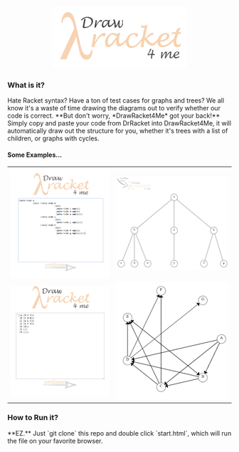 <h3 align = "center">
<img src = "images/logo2.png" width = "300px">
</h3>

<h3> What is it? </h3>
Hate Racket syntax? Have a ton of test cases for graphs and trees? 
We all know it's a waste of time drawing the diagrams out to verify whether our code is correct. 
**But don't worry, *DrawRacket4Me* got your back!**<br>
Simply copy and paste your code from DrRacket into DrawRacket4Me, it will automatically draw out the structure for you, whether it's trees with a list of children, or graphs with cycles. <br>

<h4> Some Examples... </h4>
<table>
<tr>
<td> <img src = "images/demo_code1.PNG" width = "350px"></td> <td> <img src = "images/demo_tree1.PNG" width = "400px"> </td>
</tr>
<tr>
<td> <img src = "images/demo_code2.PNG" width = "350px"></td> <td> <img src = "images/demo_graph2.PNG" width = "400px"> </td>
</tr>
</table>


<h3> How to Run it? </h3>
**EZ.**
Just `git clone` this repo and double click `start.html`, which will run the file on your favorite browser.

 
